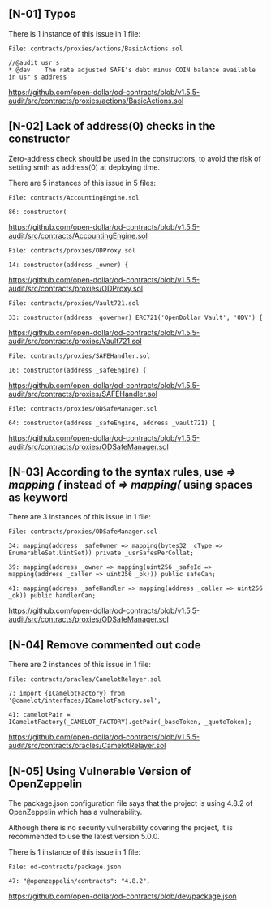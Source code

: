 ## [N-01] Typos

There is 1 instance of this issue in 1 file:

    File: contracts/proxies/actions/BasicActions.sol	

    //@audit usr's 
    * @dev    The rate adjusted SAFE's debt minus COIN balance available in usr's address

https://github.com/open-dollar/od-contracts/blob/v1.5.5-audit/src/contracts/proxies/actions/BasicActions.sol

## [N-02] Lack of address(0) checks in the constructor

Zero-address check should be used in the constructors, to avoid the risk of setting smth as address(0) at deploying time.

There are 5 instances of this issue in 5 files:

    File: contracts/AccountingEngine.sol	

    86: constructor(

https://github.com/open-dollar/od-contracts/blob/v1.5.5-audit/src/contracts/AccountingEngine.sol

    File: contracts/proxies/ODProxy.sol	

    14: constructor(address _owner) {

https://github.com/open-dollar/od-contracts/blob/v1.5.5-audit/src/contracts/proxies/ODProxy.sol

    File: contracts/proxies/Vault721.sol	

    33: constructor(address _governor) ERC721('OpenDollar Vault', 'ODV') {

https://github.com/open-dollar/od-contracts/blob/v1.5.5-audit/src/contracts/proxies/Vault721.sol

    File: contracts/proxies/SAFEHandler.sol	

    16: constructor(address _safeEngine) {

https://github.com/open-dollar/od-contracts/blob/v1.5.5-audit/src/contracts/proxies/SAFEHandler.sol

    File: contracts/proxies/ODSafeManager.sol	

    64: constructor(address _safeEngine, address _vault721) {

https://github.com/open-dollar/od-contracts/blob/v1.5.5-audit/src/contracts/proxies/ODSafeManager.sol

## [N-03] According to the syntax rules, use *=> mapping (* instead of *=> mapping(* using spaces as keyword

There are 3 instances of this issue in 1 file:

    File: contracts/proxies/ODSafeManager.sol	

    34: mapping(address _safeOwner => mapping(bytes32 _cType => EnumerableSet.UintSet)) private _usrSafesPerCollat;

    39: mapping(address _owner => mapping(uint256 _safeId => mapping(address _caller => uint256 _ok))) public safeCan;

    41: mapping(address _safeHandler => mapping(address _caller => uint256 _ok)) public handlerCan;

https://github.com/open-dollar/od-contracts/blob/v1.5.5-audit/src/contracts/proxies/ODSafeManager.sol

## [N-04] Remove commented out code

There are 2 instances of this issue in 1 file:

    File: contracts/oracles/CamelotRelayer.sol	

    7: import {ICamelotFactory} from '@camelot/interfaces/ICamelotFactory.sol';

    41: camelotPair = ICamelotFactory(_CAMELOT_FACTORY).getPair(_baseToken, _quoteToken);

https://github.com/open-dollar/od-contracts/blob/v1.5.5-audit/src/contracts/oracles/CamelotRelayer.sol

## [N-05] Using Vulnerable Version of OpenZeppelin

The package.json configuration file says that the project is using 4.8.2 of OpenZeppelin which has a vulnerability.

Although there is no security vulnerability covering the project, it is recommended to use the latest version 5.0.0.

There is 1 instance of this issue in 1 file: 

    File: od-contracts/package.json

    47: "@openzeppelin/contracts": "4.8.2",

https://github.com/open-dollar/od-contracts/blob/dev/package.json

